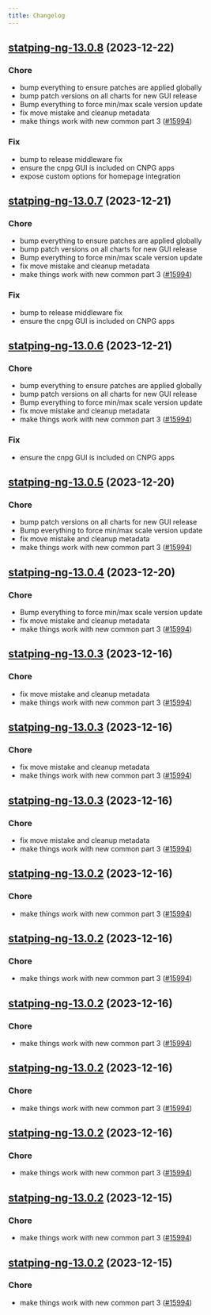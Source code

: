 ```yaml
---
title: Changelog
---
```


## [statping-ng-13.0.8](https://github.com/truecharts/charts/compare/statping-ng-12.0.3...statping-ng-13.0.8) (2023-12-22)

### Chore

- bump everything to ensure patches are applied globally
- bump patch versions on all charts for new GUI release
- Bump everything to force min/max scale version update
- fix move mistake and cleanup metadata
- make things work with new common part 3 ([#15994](https://github.com/truecharts/charts/issues/15994))

### Fix

- bump to release middleware fix
- ensure the cnpg GUI is included on CNPG apps
- expose custom options for homepage integration

## [statping-ng-13.0.7](https://github.com/truecharts/charts/compare/statping-ng-12.0.3...statping-ng-13.0.7) (2023-12-21)

### Chore

- bump everything to ensure patches are applied globally
- bump patch versions on all charts for new GUI release
- Bump everything to force min/max scale version update
- fix move mistake and cleanup metadata
- make things work with new common part 3 ([#15994](https://github.com/truecharts/charts/issues/15994))

### Fix

- bump to release middleware fix
- ensure the cnpg GUI is included on CNPG apps

## [statping-ng-13.0.6](https://github.com/truecharts/charts/compare/statping-ng-12.0.3...statping-ng-13.0.6) (2023-12-21)

### Chore

- bump everything to ensure patches are applied globally
- bump patch versions on all charts for new GUI release
- Bump everything to force min/max scale version update
- fix move mistake and cleanup metadata
- make things work with new common part 3 ([#15994](https://github.com/truecharts/charts/issues/15994))

### Fix

- ensure the cnpg GUI is included on CNPG apps

## [statping-ng-13.0.5](https://github.com/truecharts/charts/compare/statping-ng-12.0.3...statping-ng-13.0.5) (2023-12-20)

### Chore

- bump patch versions on all charts for new GUI release
- Bump everything to force min/max scale version update
- fix move mistake and cleanup metadata
- make things work with new common part 3 ([#15994](https://github.com/truecharts/charts/issues/15994))

## [statping-ng-13.0.4](https://github.com/truecharts/charts/compare/statping-ng-12.0.3...statping-ng-13.0.4) (2023-12-20)

### Chore

- Bump everything to force min/max scale version update
- fix move mistake and cleanup metadata
- make things work with new common part 3 ([#15994](https://github.com/truecharts/charts/issues/15994))

## [statping-ng-13.0.3](https://github.com/truecharts/charts/compare/statping-ng-12.0.3...statping-ng-13.0.3) (2023-12-16)

### Chore

- fix move mistake and cleanup metadata
- make things work with new common part 3 ([#15994](https://github.com/truecharts/charts/issues/15994))

## [statping-ng-13.0.3](https://github.com/truecharts/charts/compare/statping-ng-12.0.3...statping-ng-13.0.3) (2023-12-16)

### Chore

- fix move mistake and cleanup metadata
- make things work with new common part 3 ([#15994](https://github.com/truecharts/charts/issues/15994))

## [statping-ng-13.0.3](https://github.com/truecharts/charts/compare/statping-ng-12.0.3...statping-ng-13.0.3) (2023-12-16)

### Chore

- fix move mistake and cleanup metadata
- make things work with new common part 3 ([#15994](https://github.com/truecharts/charts/issues/15994))

## [statping-ng-13.0.2](https://github.com/truecharts/charts/compare/statping-ng-12.0.3...statping-ng-13.0.2) (2023-12-16)

### Chore

- make things work with new common part 3 ([#15994](https://github.com/truecharts/charts/issues/15994))

## [statping-ng-13.0.2](https://github.com/truecharts/charts/compare/statping-ng-12.0.3...statping-ng-13.0.2) (2023-12-16)

### Chore

- make things work with new common part 3 ([#15994](https://github.com/truecharts/charts/issues/15994))

## [statping-ng-13.0.2](https://github.com/truecharts/charts/compare/statping-ng-12.0.3...statping-ng-13.0.2) (2023-12-16)

### Chore

- make things work with new common part 3 ([#15994](https://github.com/truecharts/charts/issues/15994))

## [statping-ng-13.0.2](https://github.com/truecharts/charts/compare/statping-ng-12.0.3...statping-ng-13.0.2) (2023-12-16)

### Chore

- make things work with new common part 3 ([#15994](https://github.com/truecharts/charts/issues/15994))

## [statping-ng-13.0.2](https://github.com/truecharts/charts/compare/statping-ng-12.0.3...statping-ng-13.0.2) (2023-12-16)

### Chore

- make things work with new common part 3 ([#15994](https://github.com/truecharts/charts/issues/15994))

## [statping-ng-13.0.2](https://github.com/truecharts/charts/compare/statping-ng-12.0.3...statping-ng-13.0.2) (2023-12-15)

### Chore

- make things work with new common part 3 ([#15994](https://github.com/truecharts/charts/issues/15994))

## [statping-ng-13.0.2](https://github.com/truecharts/charts/compare/statping-ng-12.0.3...statping-ng-13.0.2) (2023-12-15)

### Chore

- make things work with new common part 3 ([#15994](https://github.com/truecharts/charts/issues/15994))
